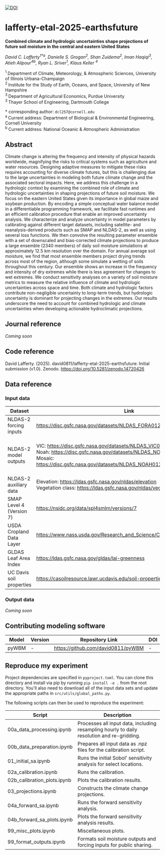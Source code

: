 [![DOI](https://zenodo.org/badge/DOI/10.5281/zenodo.14720426.svg)](https://doi.org/10.5281/zenodo.14720426)

# lafferty-etal-2025-earthsfuture

**Combined climate and hydrologic uncertainties shape projections of future soil moisture in the central and eastern United States**

*David C. Lafferty<sup>1\*a</sup>, Danielle S. Grogan<sup>2</sup>, Shan Zuidema<sup>2</sup>, Iman Haqiqi<sup>3</sup>, Atieh Alipour<sup>4b</sup>, Ryan L. Sriver<sup>1</sup>, Klaus Keller <sup>4</sup>*

<sup>1 </sup>Department of Climate, Meteorology, \& Atmospheric Sciences, University of Illinois Urbana-Champaign\
<sup>2 </sup>Institute for the Study of Earth, Oceans, and Space, University of New Hampshire\
<sup>3 </sup>Department of Agricultural Economics, Purdue University\
<sup>3 </sup>Thayer School of Engineering, Dartmouth College

\* corresponding author:  `dcl257@cornell.edu`\
<sup>a </sup> Current address: Department of Biological & Environmental Engineering, Cornell University\
<sup>b </sup> Current address: National Oceanic & Atmospheric Administration

## Abstract
Climate change is altering the frequency and intensity of physical hazards worldwide, magnifying the risks to critical systems such as agriculture and water resources. Designing adaptive measures to mitigate these risks requires accounting for diverse climate futures, but this is challenging due to the large uncertainties in modeling both future climate change and the associated sectoral impacts. Here, we address this challenge in a hydrologic context by examining the combined role of climate and hydrologic uncertainties in shaping projections of future soil moisture. We focus on the eastern United States given its importance in global maize and soybean production. By encoding a simple conceptual water balance model in a differentiable programming framework, we facilitate fast runtimes and an efficient calibration procedure that enable an improved uncertainty analysis. We characterize and analyze uncertainty in model parameters by calibrating against different target datasets, including satellite- and reanalysis-derived products such as SMAP and NLDAS-2, as well as using several loss functions. We then convolve the resulting parameter ensemble with a set of downscaled and bias-corrected climate projections to produce a large ensemble (2340 members) of daily soil moisture simulations at approximately 12.5 km resolution over the domain. For annual average soil moisture, we find that most ensemble members project drying trends across most of the region, although some simulate a wetting of soils throughout this century. Our ensemble shows an increase in the frequency and intensity of dry extremes while there is less agreement for changes to wet extremes. We conduct sensitivity analyses on a variety of soil moisture metrics to measure the relative influence of climate and hydrologic uncertainties across space and time. Both climate and hydrologic factors contribute non-negligible uncertainty to long-term trends, but hydrologic uncertainty is dominant for projecting changes in the extremes. Our results underscore the need to account for combined hydrologic and climate uncertainties when developing actionable hydroclimatic projections.

## Journal reference
_Coming soon_

## Code reference
David Lafferty. (2025). david0811/lafferty-etal-2025-earthsfuture: Initial submission (v1.0). Zenodo. https://doi.org/10.5281/zenodo.14720426

## Data reference

### Input data
| Dataset | Link | DOI | Notes |
|---------|------|-----|-------|
| NLDAS-2 forcing inputs | https://disc.gsfc.nasa.gov/datasets/NLDAS_FORA0125_H_002/summary | https://doi.org/10.5067/6J5LHHOHZHN4 | We use `TMP` and `APCP` as weather inputs. |
| NLDAS-2 model outputs | VIC: https://disc.gsfc.nasa.gov/datasets/NLDAS_VIC0125_H_002/summary <br> Noah: https://disc.gsfc.nasa.gov/datasets/NLDAS_NOAH0125_H_002/summary <br> Mosaic: https://disc.gsfc.nasa.gov/datasets/NLDAS_NOAH0125_H_002/summary | VIC: https://doi.org/10.5067/ELBDAPAKNGJ9 <br> Noah: https://doi.org/10.5067/EN4MBWTCENE5 <br> Mosaic: https://doi.org/10.5067/47Z13FNQODKV | We use `SOILM0_100cm` from VIC, and `SOILM` from Noah and Mosaic. | 
| NLDAS-2 auxiliary data | Elevation: https://ldas.gsfc.nasa.gov/nldas/elevation <br> Vegetation class: https://ldas.gsfc.nasa.gov/nldas/vegetation-class | - | - |
| SMAP Level 4 (Version 7) | https://nsidc.org/data/spl4smlm/versions/7 | https://doi.org/10.5067/KN96XNPZM4EG | We calibrate against `sm_rootzone` using `temp_lowatmmodlay` and `precipitation_total_surface_flux` as weather inputs. |   
| USDA Cropland Data Layer | https://www.nass.usda.gov/Research_and_Science/Cropland/Release/index.php | - | Accessed February 2022 |
| GLDAS Leaf Area Index | https://ldas.gsfc.nasa.gov/gldas/lai-greenness | - | Accessed May 2023 | 
| UC Davis soil properties | https://casoilresource.lawr.ucdavis.edu/soil-properties/download.php | - | Accessed November 2023. We use `Sand`, `Silt`, `Clay` (percent by weight). | 

### Output data
_Coming soon_

## Contributing modeling software
| Model | Version | Repository Link | DOI |
|-------|---------|-----------------|-----|
| pyWBM | - | https://github.com/david0811/pyWBM | - |

## Reproduce my experiment
Project dependencies are specified in `pyproject.toml`. You can clone this directory and install via pip by running `pip install -e .` from the root directory. You'll also need to download all of the input data sets and update the appropriate paths in `src/utils/global_paths.py`.

The following scripts can then be used to reproduce the experiment:

| Script | Description |
|--------|-------------|
| 00a_data_processing.ipynb | Processes all input data, including resampling hourly to daily resolution and re-gridding. |
| 00b_data_preparation.ipynb | Prepares all input data as .npz files for the calibration script. |
| 01_initial_sa.ipynb | Runs the initial Sobol' sensitivity analysis for select locations. |
| 02a_calibration.ipynb | Runs the calibration. |
| 02b_calibration_plots.ipynb | Plots the calibration results. |
| 03_projections.ipynb | Constructs the climate change projections. |
| 04a_forward_sa.ipynb | Runs the forward sensitivity analysis. |
| 04b_forward_sa_plots.ipynb | Plots the forward sensitivity analysis results. |
| 99_misc_plots.ipynb | Miscellaneous plots. | 
| 99_format_outputs.ipynb | Formats soil moisture outputs and forcing inputs for public sharing. |
